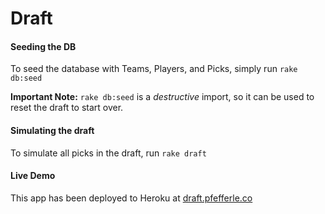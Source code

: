 # Draft

#### Seeding the DB

To seed the database with Teams, Players, and Picks, simply run `rake db:seed`

**Important Note:** `rake db:seed` is a *destructive* import, so it can be used to reset the
draft to start over.

#### Simulating the draft

To simulate all picks in the draft, run `rake draft`

#### Live Demo

This app has been deployed to Heroku at [draft.pfefferle.co](http://draft.pfefferle.co)
